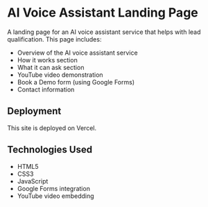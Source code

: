 # AI Voice Assistant Landing Page

A landing page for an AI voice assistant service that helps with lead qualification. This page includes:

- Overview of the AI voice assistant service
- How it works section
- What it can ask section
- YouTube video demonstration
- Book a Demo form (using Google Forms)
- Contact information

## Deployment

This site is deployed on Vercel.

## Technologies Used

- HTML5
- CSS3
- JavaScript
- Google Forms integration
- YouTube video embedding
